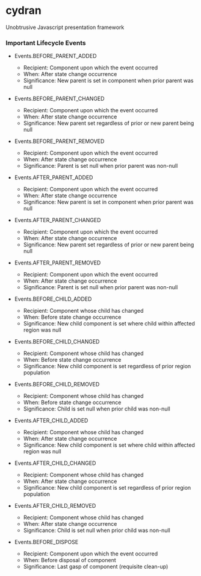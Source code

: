 # cydran
Unobtrusive Javascript presentation framework

### Important Lifecycle Events
+ Events.BEFORE_PARENT_ADDED
  * Recipient: Component upon which the event occurred
  * When: After state change occurrence
  * Significance: New parent is set in component when prior parent was null
+ Events.BEFORE_PARENT_CHANGED
  * Recipient: Component upon which the event occurred
  * When: After state change occurrence
  * Significance: New parent set regardless of prior or new parent being null
+ Events.BEFORE_PARENT_REMOVED
  * Recipient: Component upon which the event occurred
  * When: After state change occurrence
  * Significance: Parent is set null when prior parent was non-null

+ Events.AFTER_PARENT_ADDED
  * Recipient: Component upon which the event occurred
  * When: After state change occurrence
  * Significance: New parent is set in component when prior parent was null
+ Events.AFTER_PARENT_CHANGED
  * Recipient: Component upon which the event occurred
  * When: After state change occurrence
  * Significance: New parent set regardless of prior or new parent being null
+ Events.AFTER_PARENT_REMOVED
  * Recipient: Component upon which the event occurred
  * When: After state change occurrence
  * Significance: Parent is set null when prior parent was non-null

+ Events.BEFORE_CHILD_ADDED
  * Recipient: Component whose child has changed
  * When: Before state change occurrence
  * Significance: New child component is set where child within affected region was null
+ Events.BEFORE_CHILD_CHANGED
  * Recipient: Component whose child has changed
  * When: Before state change occurrence
  * Significance: New child component is set regardless of prior region population
+ Events.BEFORE_CHILD_REMOVED
  * Recipient: Component whose child has changed
  * When: Before state change occurrence
  * Significance: Child is set null when prior child was non-null

+ Events.AFTER_CHILD_ADDED
  * Recipient: Component whose child has changed
  * When: After state change occurrence
  * Significance: New child component is set where child within affected region was null
+ Events.AFTER_CHILD_CHANGED
  * Recipient: Component whose child has changed
  * When: After state change occurrence
  * Significance: New child component is set regardless of prior region population
+ Events.AFTER_CHILD_REMOVED
  * Recipient: Component whose child has changed
  * When: After state change occurrence
  * Significance: Child is set null when prior child was non-null

+ Events.BEFORE_DISPOSE
  * Recipient: Component upon which the event occurred
  * When: Before disposal of component
  * Significance: Last gasp of component (requisite clean-up)
